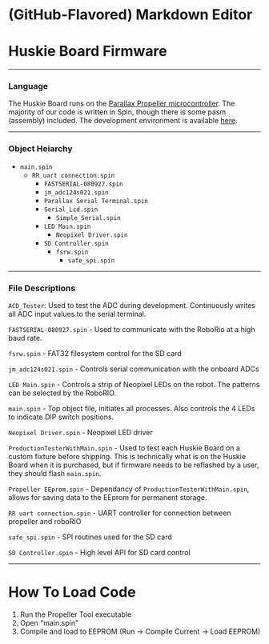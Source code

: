 # (GitHub-Flavored) Markdown Editor

# Huskie Board Firmware

---

### Language
The Huskie Board runs on the [Parallax Propeller microcontroller](https://www.parallax.com/catalog/microcontrollers/propeller/chips). The majority of our code is written in Spin, though there is some pasm (assembly) included. The development environment is available [here](https://www.parallax.com/downloads/propeller-tool-software-windows). 

---

### Object Heiarchy
* `main.spin`
  * `RR uart connection.spin`
    * `FASTSERIAL-080927.spin`
    * `jm_adc124s021.spin`
    * `Parallax Serial Terminal.spin`
    * `Serial_Lcd.spin`
      * `Simple_Serial.spin`
    * `LED Main.spin`
      * `Neopixel Driver.spin`
    * `SD Controller.spin`
      * `fsrw.spin`
        * `safe_spi.spin`
---
### File Descriptions

`ACD_Tester`: Used to test the ADC during development. Continuously writes all ADC input values to the serial terminal.

`FASTSERIAL-080927.spin` - Used to communicate with the RoboRio at a high baud rate.

`fsrw.spin` - FAT32 filesystem control for the SD card

`jm_adc124s021.spin` - Controls serial communication with the onboard ADCs

`LED Main.spin` - Controls a strip of Neopixel LEDs on the robot. The patterns can be selected by the RoboRIO.

`main.spin` - Top object file, initiates all processes. Also controls the 4 LEDs to indicate DIP switch positions.

`Neopixel Driver.spin` - Neopixel LED driver

`ProductionTesterWithMain.spin` - Used to test each Huskie Board on a custom fixture before shipping. This is technically what is on the Huskie Board when it is purchased, but if firmware needs to be reflashed by a user, they should flash `main.spin`.

`Propeller EEprom.spin` - Dependancy of `ProductionTesterWithMain.spin`, allows for saving data to the EEprom for permanent storage.

`RR uart connection.spin` - UART controller for connection between propeller and roboRIO

`safe_spi.spin` - SPI routines used for the SD card

`SD Controller.spin` - High level API for SD card control

---

# How To Load Code
1. Run the Propeller Tool executable
2. Open "main.spin"
3. Compile and load to EEPROM (Run -> Compile Current -> Load EEPROM)

